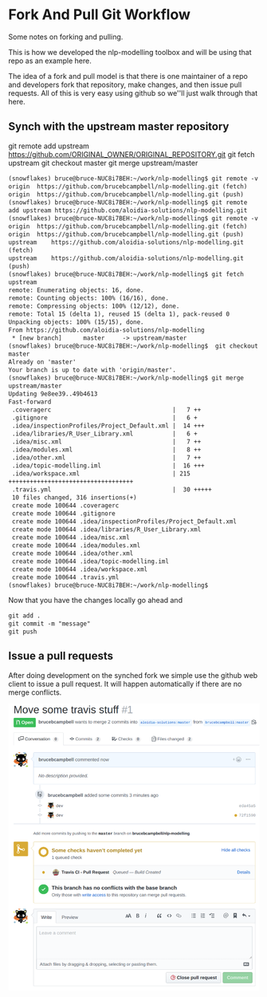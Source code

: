 # Fork And Pull Git Workflow

Some notes on forking and pulling.

This is how we developed the nlp-modelling toolbox and will be using that repo as an example here.

The idea of a fork and pull model is that there is one maintainer of a repo and developers fork that repository, make changes, and then issue pull requests. All of this is very easy using github so we''ll just walk through that here.

## Synch with the upstream master repository
git remote add upstream https://github.com/ORIGINAL_OWNER/ORIGINAL_REPOSITORY.git
git fetch upstream
git checkout master
git merge upstream/master

```
(snowflakes) bruce@bruce-NUC8i7BEH:~/work/nlp-modelling$ git remote -v
origin	https://github.com/brucebcampbell/nlp-modelling.git (fetch)
origin	https://github.com/brucebcampbell/nlp-modelling.git (push)
(snowflakes) bruce@bruce-NUC8i7BEH:~/work/nlp-modelling$ git remote add upstream https://github.com/aloidia-solutions/nlp-modelling.git
(snowflakes) bruce@bruce-NUC8i7BEH:~/work/nlp-modelling$ git remote -v
origin	https://github.com/brucebcampbell/nlp-modelling.git (fetch)
origin	https://github.com/brucebcampbell/nlp-modelling.git (push)
upstream	https://github.com/aloidia-solutions/nlp-modelling.git (fetch)
upstream	https://github.com/aloidia-solutions/nlp-modelling.git (push)
(snowflakes) bruce@bruce-NUC8i7BEH:~/work/nlp-modelling$ git fetch upstream
remote: Enumerating objects: 16, done.
remote: Counting objects: 100% (16/16), done.
remote: Compressing objects: 100% (12/12), done.
remote: Total 15 (delta 1), reused 15 (delta 1), pack-reused 0
Unpacking objects: 100% (15/15), done.
From https://github.com/aloidia-solutions/nlp-modelling
 * [new branch]      master     -> upstream/master
(snowflakes) bruce@bruce-NUC8i7BEH:~/work/nlp-modelling$  git checkout master
Already on 'master'
Your branch is up to date with 'origin/master'.
(snowflakes) bruce@bruce-NUC8i7BEH:~/work/nlp-modelling$ git merge upstream/master
Updating 9e8ee39..49b4613
Fast-forward
 .coveragerc                                  |   7 ++
 .gitignore                                   |   6 +
 .idea/inspectionProfiles/Project_Default.xml |  14 +++
 .idea/libraries/R_User_Library.xml           |   6 +
 .idea/misc.xml                               |   7 ++
 .idea/modules.xml                            |   8 ++
 .idea/other.xml                              |   7 ++
 .idea/topic-modelling.iml                    |  16 +++
 .idea/workspace.xml                          | 215 +++++++++++++++++++++++++++++++++++
 .travis.yml                                  |  30 +++++
 10 files changed, 316 insertions(+)
 create mode 100644 .coveragerc
 create mode 100644 .gitignore
 create mode 100644 .idea/inspectionProfiles/Project_Default.xml
 create mode 100644 .idea/libraries/R_User_Library.xml
 create mode 100644 .idea/misc.xml
 create mode 100644 .idea/modules.xml
 create mode 100644 .idea/other.xml
 create mode 100644 .idea/topic-modelling.iml
 create mode 100644 .idea/workspace.xml
 create mode 100644 .travis.yml
(snowflakes) bruce@bruce-NUC8i7BEH:~/work/nlp-modelling$

```
Now that you have the changes locally go ahead and
```
git add .
git commit -m "message"
git push
```

## Issue a pull requests
After doing development on the synched fork we simple use the github web client to issue a pull request. It will happen automatically if there are no merge conflicts.

![](pull-request.png)
